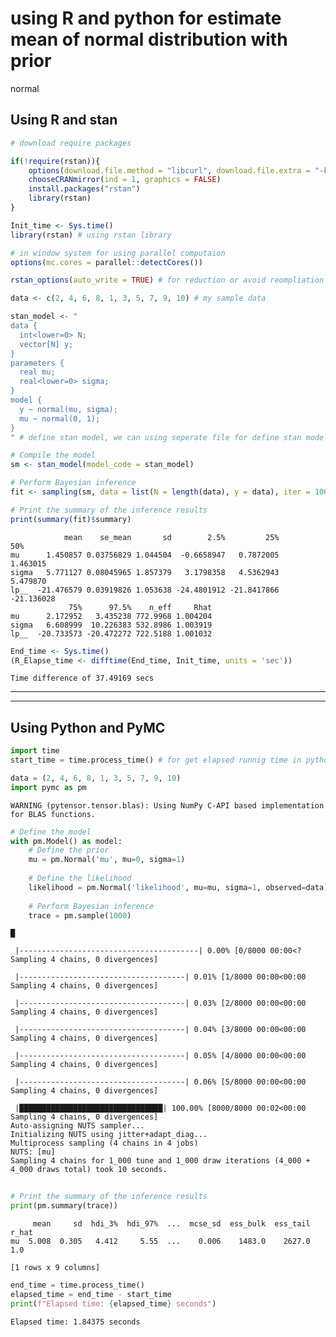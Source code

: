 # using R and python for estimate mean of normal distribution with prior
normal


## Using R and stan

``` r
# download require packages 

if(!require(rstan)){ 
    options(download.file.method = "libcurl", download.file.extra = "-k")
    chooseCRANmirror(ind = 1, graphics = FALSE)
    install.packages("rstan")
    library(rstan)
}
```

``` r
Init_time <- Sys.time()
library(rstan) # using rstan library

# in window system for using parallel computaion 
options(mc.cores = parallel::detectCores()) 

rstan_options(auto_write = TRUE) # for reduction or avoid reompliation programs

data <- c(2, 4, 6, 8, 1, 3, 5, 7, 9, 10) # my sample data

stan_model <- "
data {
  int<lower=0> N; 
  vector[N] y; 
}
parameters {
  real mu; 
  real<lower=0> sigma;
}
model {
  y ~ normal(mu, sigma);
  mu ~ normal(0, 1);
}
" # define stan model, we can using seperate file for define stan model with 'stan' profix

# Compile the model
sm <- stan_model(model_code = stan_model)

# Perform Bayesian inference
fit <- sampling(sm, data = list(N = length(data), y = data), iter = 1000, chains = 4)

# Print the summary of the inference results
print(summary(fit)$summary)
```

                mean    se_mean       sd        2.5%         25%        50%
    mu      1.450857 0.03756829 1.044504  -0.6658947   0.7872005   1.463015
    sigma   5.771127 0.08045965 1.857379   3.1798358   4.5362943   5.479870
    lp__  -21.476579 0.03919826 1.053638 -24.4801912 -21.8417866 -21.136028
                 75%      97.5%    n_eff     Rhat
    mu      2.172952   3.435238 772.9968 1.004204
    sigma   6.608999  10.226383 532.8986 1.003919
    lp__  -20.733573 -20.472272 722.5188 1.001032

``` r
End_time <- Sys.time()
(R_Elapse_time <- difftime(End_time, Init_time, units = 'sec'))
```

    Time difference of 37.49169 secs

------------------------------------------------------------------------

------------------------------------------------------------------------

## Using Python and PyMC

``` python
import time
start_time = time.process_time() # for get elapsed runnig time in python

data = (2, 4, 6, 8, 1, 3, 5, 7, 9, 10)
import pymc as pm
```

    WARNING (pytensor.tensor.blas): Using NumPy C-API based implementation for BLAS functions.

``` python
# Define the model
with pm.Model() as model:
    # Define the prior
    mu = pm.Normal('mu', mu=0, sigma=1)
    
    # Define the likelihood
    likelihood = pm.Normal('likelihood', mu=mu, sigma=1, observed=data)
    
    # Perform Bayesian inference
    trace = pm.sample(1000)
```

    █

     |----------------------------------------| 0.00% [0/8000 00:00<? Sampling 4 chains, 0 divergences]

     |-------------------------------------| 0.01% [1/8000 00:00<00:00 Sampling 4 chains, 0 divergences]

     |-------------------------------------| 0.03% [2/8000 00:00<00:00 Sampling 4 chains, 0 divergences]

     |-------------------------------------| 0.04% [3/8000 00:00<00:00 Sampling 4 chains, 0 divergences]

     |-------------------------------------| 0.05% [4/8000 00:00<00:00 Sampling 4 chains, 0 divergences]

     |-------------------------------------| 0.06% [5/8000 00:00<00:00 Sampling 4 chains, 0 divergences]

     |████████████████████████████████| 100.00% [8000/8000 00:02<00:00 Sampling 4 chains, 0 divergences]
    Auto-assigning NUTS sampler...
    Initializing NUTS using jitter+adapt_diag...
    Multiprocess sampling (4 chains in 4 jobs)
    NUTS: [mu]
    Sampling 4 chains for 1_000 tune and 1_000 draw iterations (4_000 + 4_000 draws total) took 10 seconds.

``` python
    
# Print the summary of the inference results
print(pm.summary(trace))
```

         mean     sd  hdi_3%  hdi_97%  ...  mcse_sd  ess_bulk  ess_tail  r_hat
    mu  5.008  0.305   4.412     5.55  ...    0.006    1483.0    2627.0    1.0

    [1 rows x 9 columns]

``` python
end_time = time.process_time()
elapsed_time = end_time - start_time
print(f"Elapsed time: {elapsed_time} seconds")
```

    Elapsed time: 1.84375 seconds
